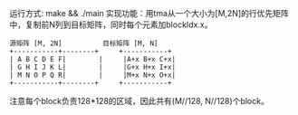 运行方式: make && ./main
实现功能：用tma从一个大小为[M,2N]的行优先矩阵中，复制前N列到目标矩阵，同时每个元素加blockIdx.x。
```
源矩阵 [M, 2N]          目标矩阵 [M, N]
+-----------+--------+     +-----------+
| A B C D E F|        |     |A+x B+x C+x|
| G H I J K L|        |     |G+x H+x I+x|
| M N O P Q R|        |     |M+x N+x O+x|
+-----------+--------+     +-----------+
```
注意每个block负责128*128的区域，因此共有(M//128, N//128)个block。

